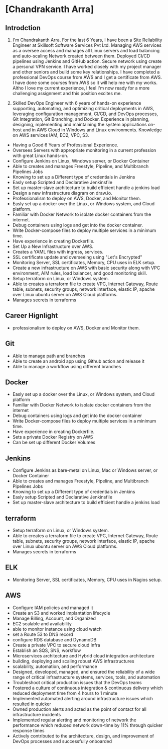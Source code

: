 
# [Chandrakanth Arra]

## Introdction

1. I'm Chandrakanth Arra. For the last 6 Years, I have been a Site Reliability Engineer at Skillsoft Software Services Pvt Ltd. Managing AWS services as a oversee access and manages all Linux servers and load balancing and auto-scaling Network created between them. Deployed CI/CD pipelines using Jenkins and GitHub action. Secure network using create a personal VPN service. I have worked closely with my project manager and other seniors and build some key relationships. I have completed a professional DevOps course from AWS and I get a certificate from AWS. I have done some courses from AWS so it will help me with my works. Altho I love my current experience, I feel I'm now ready for a more challenging assignment and this position excites me.

2.  Skilled DevOps Engineer with 6 years of hands-on experience supporting, automating, and optimizing critical deployments in AWS, leveraging configuration management, CI/CD, and DevOps processes, Git Integration, Git Branching, and Docker. Experience in planning, designing, mplementing and maintaining the system applications on-host and in AWS Cloud in Windows and Linux environments. Knowledge on AWS services IAM, EC2, VPC, S3.

- Having a Good 6 Years of Professional Experience.
- Oversees Servers with appropriate monitoring in a current profession with great Linux hands-on.
- Configure Jenkins on Linux, Windows server, or Docker Container
- Able to creates and manages Freestyle, Pipeline, and Multibranch Pipelines Jobs
- Knowing to set up a Different type of credentials in Jenkins
- Easly setup Scripted and Declarative Jenkinsfile 
- Set up master-slave architecture to build efficient handle a jenkins load
- Design a new infrastructure diagram on draw.io.
- Professionalism to deploy on AWS, Docker, and  Monitor them.
- Easly set up a docker over the Linux, or Windows system, and Cloud platform.
- Familiar with Docker Network to isolate docker containers from the internet.
- Debug containers using logs and get into the docker container.
- Write Docker-compose files to deploy multiple services in a minimum time.
- Have experience in creating Dockerfile.
- Set Up a New Infrastructure over AWS. 
- Creates a YAML files with ingress, services.
- SSL certificate update and overseeing using "Let's Encrypted"
- Monitoring Server, SSL certificates, Memory, CPU uses in ELK setup.
- Create a new infrastructure on AWS with basic security along with VPC environment, AIM rules, load balancer, and good monitoring skill.
- Setup terraform on Linux, or Windows system.
- Able to creates a terraform file to create VPC, Internet Gateway, Route table, subnets, security groups, network interface, elastic IP, apache over Linux ubuntu server on AWS Cloud platforms.
- Manages secrets in terraforms


## Career Hignlight
- professionalism to deploy on AWS, Docker and  Monitor them.

## Git

- Able to manage path and branches
- Able to create an android app using Github action and release it
- Able to manage a workflow using different branches

## Docker
- Easly set up a docker over the Linux, or Windows system, and Cloud platform
- Familiar with Docker Network to isolate docker containers from the internet
- Debug containers using logs and get into the docker container
- Write Docker-compose files to deploy multiple services in a minimum time.
- Have experience in creating Dockerfile.
- Sets a private Docker Registry on AWS
- Can be set up different Docker Volumes 

## Jenkins
- Configure Jenkins as bare-metal on Linux, Mac or Windows server, or Docker Container
- Able to creates and manages Freestyle, Pipeline, and Multibranch Pipelines Jobs
- Knowing to set up a Different type of credentials in Jenkins
- Easly setup Scripted and Declarative Jenkinsfile 
- Set up master-slave architecture to build efficient handle a jenkins load

## terraform
- Setup terraform on Linux, or Windows system.
- Able to creates a terraform file to create VPC, Internet Gateway, Route table, subnets, security groups, network interface, elastic IP, apache over Linux ubuntu server on AWS Cloud platforms.
- Manages secrets in terraforms

## ELK
- Monitoring Server, SSL certificates, Memory, CPU uses in Nagios setup.
  
## AWS
- Configure IAM policies and managed it
- Create an S3 and worked implantation lifecycle
- Manage Billing, Account, and Organized
- EC2 scalable and availability
- able to monitor instance using cloud watch
- set a Route 53 to DNS record
- configure RDS database and DynamoDB
- Create a private VPC to secure cloud Infra 
- Establish an SQS, SNS, workflow
- Microservices architecture and Hybrid cloud integration architecture
- building, deploying and scaling robust AWS infrastructures
- scalability, automation, and performance
- Designed, developed, managed, and ensured the reliability of a wide range of critical infrastructure systems, services, tools, and automation
- Troubleshoot critical production issues that the DevOps teams
- Fostered a culture of continuous integration & continuous delivery which reduced deployment time from 4 hours to 1 minute
- Implemented automated alerting around infrastructure issues which resulted in quicker
- Owned production alerts and acted as the point of contact for all
infrastructure incidents
- Implemented regular alerting and monitoring of network
the performance which reduced network down-time by 11% through
quicker response times
- Actively contributed to the architecture, design, and improvement of
DevOps processes and successfully onboarded


